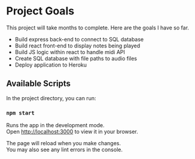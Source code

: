 # Project Goals

This project will take months to complete. Here are the goals I have so far.

- Build express back-end to connect to SQL database
- Build react front-end to display notes being played
- Build JS logic within react to handle midi API
- Create SQL database with file paths to audio files
- Deploy application to Heroku

## Available Scripts

In the project directory, you can run:

### `npm start`

Runs the app in the development mode.\
Open [http://localhost:3000](http://localhost:3000) to view it in your browser.

The page will reload when you make changes.\
You may also see any lint errors in the console.
